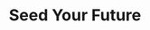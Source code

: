 ---
layout: project
title: Seed Your Future
name_for_thumbnail: Seed Your<br>Future
client: Seed Your Future
thumbnail_image: /uploads/site-image-seed-your-future.jpg
header_image: /uploads/site-image-seed-your-future.jpg
platforms: [NationBuilder, Bootstrap 3]
year: 2018
roles: Frontend & backend development
web:
  domain_pretty: www.seedyourfuture.org
  launch_url: https://www.seedyourfuture.org/
  images:
    - /uploads/site-web-seed-your-future.png
type: Campaign Website
category: Coded for Code Nation
tags: [Campaign Platform, Campaign Featured, Theme Dark]
type_slug: project
order: 21
---